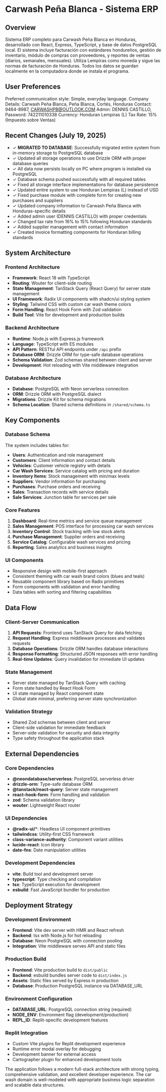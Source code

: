 # Carwash Peña Blanca - Sistema ERP

## Overview

Sistema ERP completo para Carwash Peña Blanca en Honduras, desarrollado con React, Express, TypeScript, y base de datos PostgreSQL local. El sistema incluye facturación con estándares hondureños, gestión de inventario, módulo de compras con proveedores, y reportes de ventas (diarios, semanales, mensuales). Utiliza Lempiras como moneda y sigue las normas de facturación de Honduras. Todos los datos se guardan localmente en la computadora donde se instala el programa.

## User Preferences

Preferred communication style: Simple, everyday language.
Company Details: Carwash Peña Blanca, Peña Blanca, Cortés, Honduras
Contact: 9464-8987, CARWASHPB@OUTLOOK.COM
Admin: DENNIS CASTILLO, Password: 742211010338
Currency: Honduran Lempiras (L)
Tax Rate: 15% (Impuesto sobre Ventas)

## Recent Changes (July 19, 2025)
- ✓ **MIGRATED TO DATABASE**: Successfully migrated entire system from in-memory storage to PostgreSQL database
- ✓ Updated all storage operations to use Drizzle ORM with proper database queries
- ✓ All data now persists locally on PC where program is installed via PostgreSQL
- ✓ Database schema pushed successfully with all required tables
- ✓ Fixed all storage interface implementations for database persistence
- ✓ Updated entire system to use Honduran Lempiras (L) instead of USD
- ✓ Fixed purchase module with complete form for creating new purchases and suppliers
- ✓ Updated company information to Carwash Peña Blanca with Honduras-specific details
- ✓ Added admin user (DENNIS CASTILLO) with proper credentials
- ✓ Changed tax rate from 16% to 15% following Honduran standards
- ✓ Added supplier management with contact information
- ✓ Created invoice formatting components for Honduran billing standards

## System Architecture

### Frontend Architecture
- **Framework**: React 18 with TypeScript
- **Routing**: Wouter for client-side routing
- **State Management**: TanStack Query (React Query) for server state management
- **UI Framework**: Radix UI components with shadcn/ui styling system
- **Styling**: Tailwind CSS with custom car wash theme colors
- **Form Handling**: React Hook Form with Zod validation
- **Build Tool**: Vite for development and production builds

### Backend Architecture
- **Runtime**: Node.js with Express.js framework
- **Language**: TypeScript with ES modules
- **API Pattern**: RESTful API endpoints under `/api` prefix
- **Database ORM**: Drizzle ORM for type-safe database operations
- **Schema Validation**: Zod schemas shared between client and server
- **Development**: Hot reloading with Vite middleware integration

### Database Architecture
- **Database**: PostgreSQL with Neon serverless connection
- **ORM**: Drizzle ORM with PostgreSQL dialect
- **Migrations**: Drizzle Kit for schema migrations
- **Schema Location**: Shared schema definitions in `/shared/schema.ts`

## Key Components

### Database Schema
The system includes tables for:
- **Users**: Authentication and role management
- **Customers**: Client information and contact details
- **Vehicles**: Customer vehicle registry with details
- **Car Wash Services**: Service catalog with pricing and duration
- **Inventory Items**: Stock management with min/max levels
- **Suppliers**: Vendor information for purchasing
- **Purchases**: Purchase orders and receiving
- **Sales**: Transaction records with service details
- **Sale Services**: Junction table for services per sale

### Core Features
1. **Dashboard**: Real-time metrics and service queue management
2. **Sales Management**: POS interface for processing car wash services
3. **Inventory Control**: Stock tracking with low stock alerts
4. **Purchase Management**: Supplier orders and receiving
5. **Service Catalog**: Configurable wash services and pricing
6. **Reporting**: Sales analytics and business insights

### UI Components
- Responsive design with mobile-first approach
- Consistent theming with car wash brand colors (blues and teals)
- Reusable component library based on Radix primitives
- Form components with validation and error handling
- Data tables with sorting and filtering capabilities

## Data Flow

### Client-Server Communication
1. **API Requests**: Frontend uses TanStack Query for data fetching
2. **Request Handling**: Express middleware processes and validates requests
3. **Database Operations**: Drizzle ORM handles database interactions
4. **Response Formatting**: Structured JSON responses with error handling
5. **Real-time Updates**: Query invalidation for immediate UI updates

### State Management
- Server state managed by TanStack Query with caching
- Form state handled by React Hook Form
- UI state managed by React component state
- Global state minimal, preferring server state synchronization

### Validation Strategy
- Shared Zod schemas between client and server
- Client-side validation for immediate feedback
- Server-side validation for security and data integrity
- Type safety throughout the application stack

## External Dependencies

### Core Dependencies
- **@neondatabase/serverless**: PostgreSQL serverless driver
- **drizzle-orm**: Type-safe database ORM
- **@tanstack/react-query**: Server state management
- **react-hook-form**: Form handling and validation
- **zod**: Schema validation library
- **wouter**: Lightweight React router

### UI Dependencies
- **@radix-ui/***: Headless UI component primitives
- **tailwindcss**: Utility-first CSS framework
- **class-variance-authority**: Component variant utilities
- **lucide-react**: Icon library
- **date-fns**: Date manipulation utilities

### Development Dependencies
- **vite**: Build tool and development server
- **typescript**: Type checking and compilation
- **tsx**: TypeScript execution for development
- **esbuild**: Fast JavaScript bundler for production

## Deployment Strategy

### Development Environment
- **Frontend**: Vite dev server with HMR and React refresh
- **Backend**: tsx with Node.js for hot reloading
- **Database**: Neon PostgreSQL with connection pooling
- **Integration**: Vite middleware serves API and static files

### Production Build
- **Frontend**: Vite production build to `dist/public`
- **Backend**: esbuild bundles server code to `dist/index.js`
- **Assets**: Static files served by Express in production
- **Database**: Production PostgreSQL instance via DATABASE_URL

### Environment Configuration
- **DATABASE_URL**: PostgreSQL connection string (required)
- **NODE_ENV**: Environment flag (development/production)
- **REPL_ID**: Replit-specific development features

### Replit Integration
- Custom Vite plugins for Replit development experience
- Runtime error modal overlay for debugging
- Development banner for external access
- Cartographer plugin for enhanced development tools

The application follows a modern full-stack architecture with strong typing, comprehensive validation, and excellent developer experience. The car wash domain is well-modeled with appropriate business logic separation and scalable data structures.